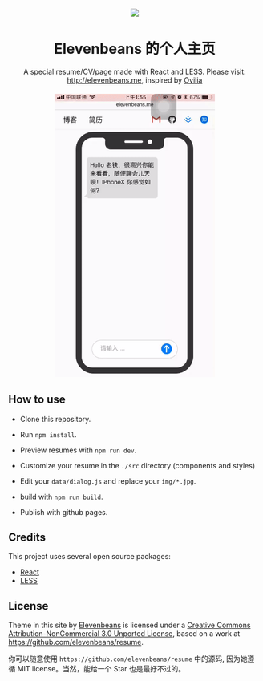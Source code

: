 
<h4 align="center">
	 <img  width="75px" src = "https://raw.githubusercontent.com/elevenBeans/Grocery/master/logo.png" />
</h4>
<h1 align="center">Elevenbeans 的个人主页</h1>

<div align="center">A special resume/CV/page made with React and LESS. Please visit: <a href="http://elevenbeans.me">http://elevenbeans.me</a>, inspired by <a href="https://github.com/Ovilia">Ovilia</a></div>

<h4 align="center">
	 <img  width="320px" src = "./src/img/overview.gif" />
</h4>

## How to use

+ Clone this repository.

+ Run `npm install`.

+ Preview resumes with `npm run dev`.

+ Customize your resume in the `./src` directory (components and styles)

+ Edit your `data/dialog.js` and replace your `img/*.jpg`.

+ build with `npm run build`.

+ Publish with github pages.

## Credits

This project uses several open source packages:

+ [React](https://github.com/facebook/react)
+ [LESS](https://github.com/less/less.js)


## License

Theme in this site</span> by <a href="https://github.com/elevenbeans">Elevenbeans</a> is licensed under a <a rel="license" href="http://creativecommons.org/licenses/by-nc/3.0/">Creative Commons Attribution-NonCommercial 3.0 Unported License</a>, based on a work at <a href="http://github.com/ovilia/blog">https://github.com/elevenbeans/resume</a>.

你可以随意使用 `https://github.com/elevenbeans/resume` 中的源码, 因为她遵循 MIT license。当然，能给一个 Star 也是最好不过的。